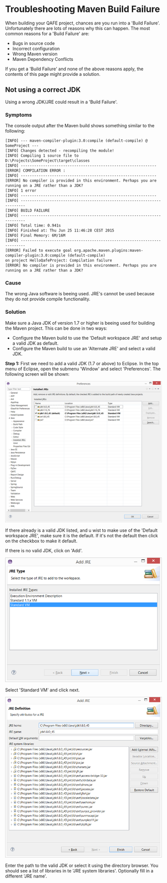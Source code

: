 # Troubleshooting Maven Build Failure

When building your QAFE project, chances are you run into a 'Build Failure'. Unfortunately there are lots of reasons why this can happen. The most common reasons for a 'Build Failure' are:
- Bugs in source code
- Incorrect configuration
- Wrong Maven version
- Maven Dependency Conflicts

If you get a 'Build Failure' and none of the above reasons apply, the contents of this page might provide a solution.

## Not using a correct JDK

Using a wrong JDK/JRE could result in a 'Build Failure'.

### Symptoms

The console output after the Maven build shows something similar to the following:

```
[INFO] --- maven-compiler-plugin:3.0:compile (default-compile) @ SomeProject ---
[INFO] Changes detected - recompiling the module!
[INFO] Compiling 1 source file to D:\Projects\SomeProject\target\classes
[INFO] -------------------------------------------------------------
[ERROR] COMPILATION ERROR : 
[INFO] -------------------------------------------------------------
[ERROR] No compiler is provided in this environment. Perhaps you are running on a JRE rather than a JDK?
[INFO] 1 error
[INFO] -------------------------------------------------------------
[INFO] ------------------------------------------------------------------------
[INFO] BUILD FAILURE
[INFO] ------------------------------------------------------------------------
[INFO] Total time: 0.941s
[INFO] Finished at: Thu Jun 25 11:46:28 CEST 2015
[INFO] Final Memory: 6M/16M
[INFO] ------------------------------------------------------------------------
[ERROR] Failed to execute goal org.apache.maven.plugins:maven-compiler-plugin:3.0:compile (default-compile) 
on project HelloQafeProject: Compilation failure
[ERROR] No compiler is provided in this environment. Perhaps you are running on a JRE rather than a JDK?
```

### Cause

The wrong Java software is beeing used.
JRE's cannot be used because they do not provide compile functionality.

### Solution

Make sure a Java JDK of version 1.7 or higher is beeing used for building the Maven project. This can be done in two ways:
- Configure the Maven build to use the 'Default workspace JRE' and setup a valid JDK as default.
- Configure the Maven build to use an 'Alternate JRE' and select a valid JDK.

**Step 1:** First we need to add a valid JDK (1.7 or above) to Eclipse. In the top menu of Eclipse, open the submenu 'Window' and select 'Preferences'. The following screen will be shown:

![Eclipse Java Preferences](assets/images/EclipseJavaPreferences.png)

If there already is a valid JDK listed, and u wist to make use of the 'Default workspace JRE', make sure it is the default. If it's not the default then click on the checkbox to make it default.

If there is no valid JDK, click on 'Add'.

![Eclipse Java Preferences Add 1](assets/images/EclipseJavaPreferencesAdd1.png)

Select 'Standard VM' and click next.

![Eclipse Java Preferences Add 2](assets/images/EclipseJavaPreferencesAdd2.png)

Enter the path to the valid JDK or select it using the directory browser. You should see a list of libraries in te 'JRE system libraries'. Optionally fill in a different 'JRE name'.
